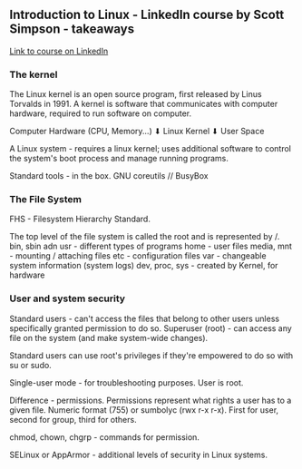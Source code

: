 ## Introduction to Linux - LinkedIn course by Scott Simpson - takeaways

[Link to course on LinkedIn](https://www.linkedin.com/learning-login/share?account=2113185&forceAccount=false&redirect=https%3A%2F%2Fwww.linkedin.com%2Flearning%2Fintroduction-to-linux%3Ftrk%3Dshare_ent_url%26shareId%3DLvDZ6u50RYyOtgMYbHS1pg%253D%253D)

### The kernel

The Linux kernel is an open source program, first released by Linus Torvalds in 1991.
A kernel is software that communicates with computer hardware, required to run software on computer.

Computer Hardware (CPU, Memory...)
⬇
Linux Kernel
⬇
User Space

A Linux system - requires a linux kernel; uses additional software to control the system's boot process and manage running programs.

Standard tools - in the box.
GNU coreutils // BusyBox

### The File System

FHS - Filesystem Hierarchy Standard.

The top level of the file system is called the root and is represented by /.
bin, sbin adn usr - different types of programs
home - user files
media, mnt - mounting / attaching files
etc - configuration files
var - changeable system information (system logs)
dev, proc, sys - created by Kernel, for hardware

### User and system security

Standard users - can't access the files that belong to other users unless specifically granted permission to do so.
Superuser (root) - can access any file on the system (and make system-wide changes).

Standard users can use root's privileges if they're empowered to do so with su or sudo.

Single-user mode - for troubleshooting purposes. User is root.

Difference - permissions. Permissions represent what rights a user has to a given file. Numeric format (755) or sumbolyc (rwx r-x r-x). First for user, second for group, third for others.

chmod, chown, chgrp - commands for permission.

SELinux or AppArmor - additional levels of security in Linux systems.
